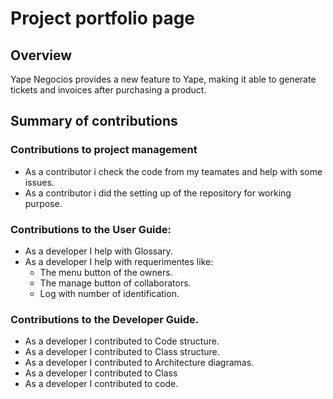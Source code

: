 # Project portfolio page

## Overview

Yape Negocios provides a new feature to Yape, making it able to generate tickets and invoices after purchasing a product.

## Summary of contributions

### Contributions to project management
  - As a contributor i check the code from my teamates and help with some issues.
  - As a contributor i did the setting up of the repository for working purpose.
  
### Contributions to the User Guide:
  - As a developer I help with Glossary.
  - As a developer I help with requerimentes like:
    - The menu button of the owners.
    - The manage button of collaborators.
    - Log with number of identification.

### Contributions to the Developer Guide.
  - As a developer I contributed to Code structure.
  - As a developer I contributed to Class structure.
  - As a developer I contributed to Architecture diagramas.
  - As a developer I contributed to Class
  - As a developer I contributed to code.
